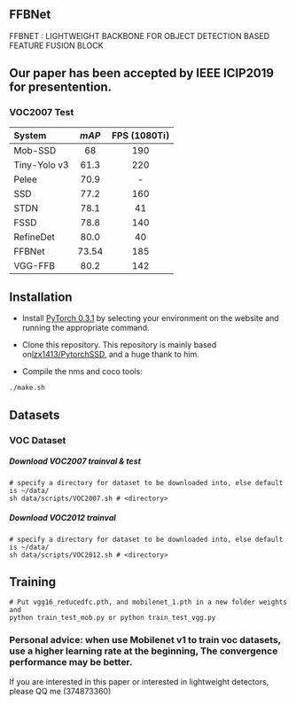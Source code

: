 ## FFBNet
FFBNET : LIGHTWEIGHT BACKBONE FOR OBJECT DETECTION BASED FEATURE FUSION BLOCK

## Our paper has been accepted by IEEE ICIP2019 for presentention.

### VOC2007 Test
| System                                   |  *mAP*   | **FPS** (1080Ti) |
| :--------------------------------------- | :------: | :-----------------------: |
| Mob-SSD |   68   |            190             |
| Tiny-Yolo v3 |   61.3   |           220             |
| Pelee |   70.9   |            -             |
| SSD |   77.2   |            160            |
| STDN | 78.1 |            41             |
| FSSD | 78.8 |            140             |
| RefineDet |  80.0  |     40      |
| FFBNet |   73.54   |       185        |
| VGG-FFB |   80.2   |      142        |

## Installation
- Install [PyTorch 0.3.1](http://pytorch.org/) by selecting your environment on the website and running the appropriate command.
- Clone this repository. This repository is mainly based on[lzx1413/PytorchSSD](https://github.com/lzx1413/PytorchSSD), and a huge thank to him.

- Compile the nms and coco tools:
```Shell
./make.sh
```

## Datasets

### VOC Dataset
##### Download VOC2007 trainval & test

```Shell
# specify a directory for dataset to be downloaded into, else default is ~/data/
sh data/scripts/VOC2007.sh # <directory>
```

##### Download VOC2012 trainval

```Shell
# specify a directory for dataset to be downloaded into, else default is ~/data/
sh data/scripts/VOC2012.sh # <directory>
```

## Training
```Shell
# Put vgg16_reducedfc.pth, and mobilenet_1.pth in a new folder weights and 
python train_test_mob.py or python train_test_vgg.py
```
### Personal advice: when use Mobilenet v1 to train voc datasets, use a higher learning rate at the beginning, The convergence performance may be better.

If you are interested in this paper or interested in lightweight detectors, please QQ me (374873360)
